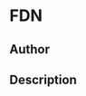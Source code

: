 # FDN

## Author

<!-- Insert Your Name Here -->

## Description

<!-- Describe your example here -->
